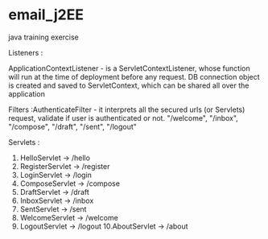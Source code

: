 # email_j2EE
java training exercise


Listeners :

ApplicationContextListener - is a ServletContextListener, whose function will run at the time of deployment before any request.
DB connection object is created and saved to ServletContext, which can be shared all over the application


Filters :AuthenticateFilter - it interprets all the secured urls (or Servlets) request, validate if user is authenticated or not.
 "/welcome", "/inbox", "/compose", "/draft", "/sent", "/logout"

Servlets :
1. HelloServlet -> /hello
2. RegisterServlet -> /register
3. LoginServlet -> /login
4. ComposeServlet -> /compose
5. DraftServlet -> /draft
6. InboxServlet -> /inbox
7. SentServlet -> /sent
8. WelcomeServlet -> /welcome
9. LogoutServlet -> /logout
10.AboutServlet -> /about
